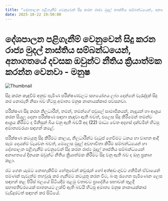 ```yaml
---
title: "දේශපාලන පළිගැනීම් වෙනුවෙන් සිදු කරන රාජ්‍ය මුදල් නාස්තිය සම්බන්ධයෙන්, අනාගතයේ දවසක ඔවුන්ට නීතිය ක්‍රියාත්මක කරන්න වෙනවා - මනුෂ"
date: 2025-10-22 19:50:00
---
```


# දේශපාලන පළිගැනීම් වෙනුවෙන් සිදු කරන රාජ්‍ය මුදල් නාස්තිය සම්බන්ධයෙන්, අනාගතයේ දවසක ඔවුන්ට නීතිය ක්‍රියාත්මක කරන්න වෙනවා - මනුෂ

![Thumbnail](https://helakuru.sgp1.cdn.digitaloceanspaces.com/esana/images/lib/manusha-nanayakkara-media.jpg)

සිදු කරන කැඳවීම් අනුව පැමිණ පරීක්ෂණවලට සහයෝගය ලබා දෙන්නේ වැරැද්දක් සිදු කර නොමැති නිසා බව හිටපු අමාත්‍ය මනුෂ නානායක්කාර පවසනවා.

පරීක්ෂණ සිදු කරන නිලධාරීන්, තමන්, තමන්ගේ පවුලේ සාමාජිකයන්, නෑදෑයන් හා ආශ්‍රය කරන සියලු දෙනා පරීක්ෂණ සඳහා කැඳවා ඇති බවත්, එලෙස සිදු කිරීමෙන් තමන්ව ආශ්‍රය කිරීමට ද මිනිසුන් බිය වනු ඇති බවයි අද (22) මාධ්‍ය වෙත අදහස් දක්වමින් හිටපු අමාත්‍යවරයා සඳහන් කළේ.

පරීක්ෂණ කටයුතු සිදු කිරීමට කාලය, නිලධාරීන්ට වැටුප් ගෙවීමට ධනය හා වාහන ආදී සෑම දෙයක්ම වැයවන බවත්, මෙලෙස මුදල් අවභාවිතා කිරීම සම්බන්ධයෙන් හා දේශපාලන පළිගැනීම් වෙනුවෙන් සිදු කරන රාජ්‍ය මුදල් නාස්තිය සම්බන්ධයෙන් අනාගතයේ දිනයක ඔවුන්ට නීතිය ක්‍රියාත්මක කිරීමට සිදු වනු ඇති බව ද ඔහු ප්‍රකාශ කළා.

රට ගෙන යෑමට නොහැකිවීම හේතුවෙන් කවුරුන් හෝ අත්අඩංගුවට ගනිමින් ඒවායෙන් පමණක් පැවැත්ම තහවුරු කර ගැනීමට කටයුතු කරන විට, බංකු රැගෙන පැමිණෙන ලෙස සඳහන් කළ පිරිස් බලයේ සිටියදීම පළමු වතාවට ප්‍රාදේශීය සභාවක් තුළදී සභාපතිවරයෙක් ඝාතනයට ලක්වී ඇති බවයි හිටපු අමාත්‍ය මනුෂ නානායක්කාර වැඩිදුරටත් සඳහන් කර සිටියේ.

